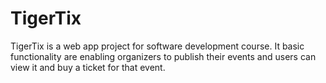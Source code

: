 # TigerTix

TigerTix is a web app project for software development course. It basic functionality are enabling organizers to publish their events and users can view it and buy a ticket for that event.
